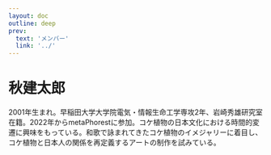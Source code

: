 ```yaml
---
layout: doc
outline: deep
prev:
  text: 'メンバー'
  link: '../'
---
```


# 秋建太郎

2001年生まれ。早稲田大学大学院電気・情報生命工学専攻2年、岩崎秀雄研究室在籍。2022年からmetaPhorestに参加。コケ植物の日本文化における時間的変遷に興味をもっている。和歌で詠まれてきたコケ植物のイメジャリーに着目し、コケ植物と日本人の関係を再定義するアートの制作を試みている。
